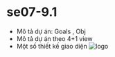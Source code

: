 # se07-9.1
- Mô tả dự án: Goals , Obj
- Mô tả dự án theo 4+1 view
- Một số thiết kế giao diện
![logo](https://user-images.githubusercontent.com/82009261/150790399-484c710b-6396-4a95-b34a-cc3612587a82.jpg)
